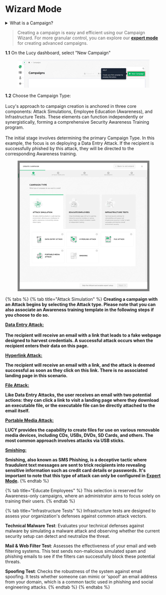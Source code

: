 # Wizard Mode

<details>

<summary>What is a Campaign?</summary>

A campaign is a structured program designed to assess and improve employees' understanding and response to cybersecurity threats. It typically includes simulated attacks, such as phishing, and educational content about best practices in cybersecurity. \
\
These campaigns serve as benchmarks for an organization's security awareness level, helping to identify areas of risk and plan for future training to mitigate these risks.

</details>

> Creating a campaign is easy and efficient using our Campaign Wizard. For more granular control, you can explore our [**expert mode**](../expert-mode.md) for creating advanced campaigns.

**1.1** On the Lucy dashboard, select "New Campaign"

<figure><img src="../../../../.gitbook/assets/image (232).png" alt=""><figcaption></figcaption></figure>

**1.2** Choose the Campaign Type:\
\
Lucy's approach to campaign creation is anchored in three core components: Attack Simulations, Employee Education (Awareness), and Infrastructure Tests. These elements can function independently or synergistically, forming a comprehensive Security Awareness Training program.\
\
The initial stage involves determining the primary Campaign Type. In this example, the focus is on deploying a Data Entry Attack. If the recipient is successfully phished by this attack, they will be directed to the corresponding Awareness training.

<figure><img src="../../../../.gitbook/assets/image (214).png" alt=""><figcaption></figcaption></figure>

{% tabs %}
{% tab title="Attack Simulation" %}
**Creating a campaign with an Attack begins by selecting the Attack type. Please note that you can also associate an Awareness training template in the following steps if you choose to do so.**

[**Data Entry Attack:**](../../../../guides/attack-simulations/attack-types/data-entry-attack.md)\
\
**The recipient will receive an email with a link that leads to a fake webpage designed to harvest credentials. A successful attack occurs when the recipient enters their data on this page.**

[**Hyperlink Attack:**](../../../../guides/attack-simulations/attack-types/hyperlink-attack.md)

**The recipient will receive an email with a link, and the attack is deemed successful as soon as they click on this link. There is no associated landing page in this scenario.**

[**File Attack:**](../../../../guides/attack-simulations/attack-types/file-attack.md)

**Like Data Entry Attacks, the user receives an email with two potential actions: they can click a link to visit a landing page where they download an executable file, or the executable file can be directly attached to the email itself.**

[**Portable Media Attack:**](../../../../guides/attack-simulations/attack-types/portable-media.md)

**LUCY provides the capability to create files for use on various removable media devices, including CDs, USBs, DVDs, SD Cards, and others. The most common approach involves attacks via USB sticks.**

[**Smishing:**](../../../../guides/attack-simulations/attack-types/smishing.md)

**Smishing, also known as SMS Phishing, is a deceptive tactic where fraudulent text messages are sent to trick recipients into revealing sensitive information such as credit card details or passwords. It's important to note that this type of attack can only be configured in** [**Expert Mode**](../expert-mode.md)**.**
{% endtab %}

{% tab title="Educate Employees" %}
This selection is reserved for Awareness-only campaigns, where an administrator aims to focus solely on training their users.
{% endtab %}

{% tab title="Infrastructure Tests" %}
Infrastructure tests are designed to assess your organization's defenses against common attack vectors.

**Technical Malware Test**: Evaluates your technical defenses against malware by simulating a malware attack and observing whether the current security setup can detect and neutralize the threat.

**Mail & Web Filter Test**: Assesses the effectiveness of your email and web filtering systems. This test sends non-malicious simulated spam and phishing emails to see if the filters can successfully block these potential threats.

**Spoofing Test**: Checks the robustness of the system against email spoofing. It tests whether someone can mimic or 'spoof' an email address from your domain, which is a common tactic used in phishing and social engineering attacks.
{% endtab %}
{% endtabs %}
